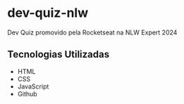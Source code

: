 # dev-quiz-nlw
Dev Quiz promovido pela Rocketseat na NLW Expert 2024

## Tecnologias Utilizadas

- HTML
- CSS
- JavaScript
- Github

